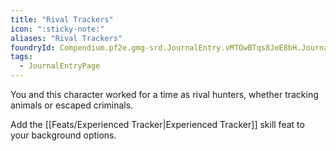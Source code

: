 ```yaml
---
title: "Rival Trackers"
icon: ":sticky-note:"
aliases: "Rival Trackers"
foundryId: Compendium.pf2e.gmg-srd.JournalEntry.vMTOwBTqs8JeE8bH.JournalEntryPage.mtXlwtY3OoMIS7Gb
tags:
  - JournalEntryPage
---
```

You and this character worked for a time as rival hunters, whether tracking animals or escaped criminals.

Add the [[Feats/Experienced Tracker|Experienced Tracker]] skill feat to your background options.